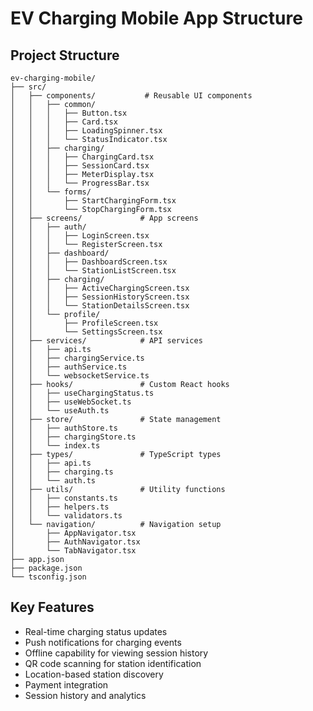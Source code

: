 # EV Charging Mobile App Structure

## Project Structure
```
ev-charging-mobile/
├── src/
│   ├── components/           # Reusable UI components
│   │   ├── common/
│   │   │   ├── Button.tsx
│   │   │   ├── Card.tsx
│   │   │   ├── LoadingSpinner.tsx
│   │   │   └── StatusIndicator.tsx
│   │   ├── charging/
│   │   │   ├── ChargingCard.tsx
│   │   │   ├── SessionCard.tsx
│   │   │   ├── MeterDisplay.tsx
│   │   │   └── ProgressBar.tsx
│   │   └── forms/
│   │       ├── StartChargingForm.tsx
│   │       └── StopChargingForm.tsx
│   ├── screens/             # App screens
│   │   ├── auth/
│   │   │   ├── LoginScreen.tsx
│   │   │   └── RegisterScreen.tsx
│   │   ├── dashboard/
│   │   │   ├── DashboardScreen.tsx
│   │   │   └── StationListScreen.tsx
│   │   ├── charging/
│   │   │   ├── ActiveChargingScreen.tsx
│   │   │   ├── SessionHistoryScreen.tsx
│   │   │   └── StationDetailsScreen.tsx
│   │   └── profile/
│   │       ├── ProfileScreen.tsx
│   │       └── SettingsScreen.tsx
│   ├── services/            # API services
│   │   ├── api.ts
│   │   ├── chargingService.ts
│   │   ├── authService.ts
│   │   └── websocketService.ts
│   ├── hooks/               # Custom React hooks
│   │   ├── useChargingStatus.ts
│   │   ├── useWebSocket.ts
│   │   └── useAuth.ts
│   ├── store/               # State management
│   │   ├── authStore.ts
│   │   ├── chargingStore.ts
│   │   └── index.ts
│   ├── types/               # TypeScript types
│   │   ├── api.ts
│   │   ├── charging.ts
│   │   └── auth.ts
│   ├── utils/               # Utility functions
│   │   ├── constants.ts
│   │   ├── helpers.ts
│   │   └── validators.ts
│   └── navigation/          # Navigation setup
│       ├── AppNavigator.tsx
│       ├── AuthNavigator.tsx
│       └── TabNavigator.tsx
├── app.json
├── package.json
└── tsconfig.json
```

## Key Features
- Real-time charging status updates
- Push notifications for charging events
- Offline capability for viewing session history
- QR code scanning for station identification
- Location-based station discovery
- Payment integration
- Session history and analytics
